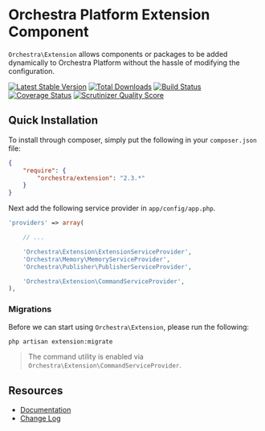 Orchestra Platform Extension Component
==============

`Orchestra\Extension` allows components or packages to be added dynamically to Orchestra Platform without the hassle of modifying the configuration.

[![Latest Stable Version](https://poser.pugx.org/orchestra/extension/v/stable.png)](https://packagist.org/packages/orchestra/extension) 
[![Total Downloads](https://poser.pugx.org/orchestra/extension/downloads.png)](https://packagist.org/packages/orchestra/extension) 
[![Build Status](https://travis-ci.org/orchestral/extension.svg?branch=master)](https://travis-ci.org/orchestral/extension) 
[![Coverage Status](https://coveralls.io/repos/orchestral/extension/badge.png?branch=master)](https://coveralls.io/r/orchestral/extension?branch=master) 
[![Scrutinizer Quality Score](https://scrutinizer-ci.com/g/orchestral/extension/badges/quality-score.png?b=master)](https://scrutinizer-ci.com/g/orchestral/extension/) 

## Quick Installation

To install through composer, simply put the following in your `composer.json` file:

```json
{
	"require": {
		"orchestra/extension": "2.3.*"
	}
}
```

Next add the following service provider in `app/config/app.php`.

```php
'providers' => array(

	// ...

	'Orchestra\Extension\ExtensionServiceProvider',
	'Orchestra\Memory\MemoryServiceProvider',
	'Orchestra\Publisher\PublisherServiceProvider',

	'Orchestra\Extension\CommandServiceProvider',
),
```

### Migrations

Before we can start using `Orchestra\Extension`, please run the following:

```bash
php artisan extension:migrate
```

> The command utility is enabled via `Orchestra\Extension\CommandServiceProvider`.

## Resources

* [Documentation](http://orchestraplatform.com/docs/latest/components/extension)
* [Change Log](http://orchestraplatform.com/docs/latest/components/extension/changes#v2-3)
